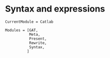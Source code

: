 # Syntax and expressions

```@meta
CurrentModule = Catlab
```

```@autodocs
Modules = [GAT,
           Meta,
           Present,
           Rewrite,
           Syntax,
          ]
```
